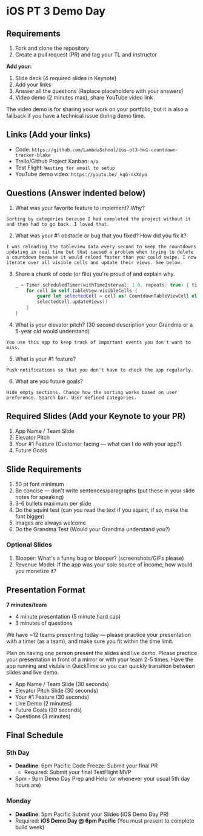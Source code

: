 # iOS PT 3 Demo Day

## Requirements

1. Fork and clone the repository
2. Create a pull request (PR) and tag your TL and instructor

**Add your:**

1. Slide deck (4 required slides in Keynote)
2. Add your links
3. Answer all the questions (Replace placeholders with your answers)
4. Video demo (2 minutes max), share YouTube video link

The video demo is for sharing your work on your portfolio, but it is also a fallback if you have a technical issue during demo time.

## Links (Add your links)

* Code: `https://github.com/LambdaSchool/ios-pt3-bw1-countdown-tracker-blake`
* Trello/Github Project Kanban: `n/a`
* Test Flight: `Waiting for email to setup`
* YouTube demo video: `https://youtu.be/_kqG-nsXdyo`

## Questions (Answer indented below)

1. What was your favorite feature to implement? Why?

`Sorting by categories because I had completed the project without it and then had to go back. I loved that.`

2. What was your #1 obstacle or bug that you fixed? How did you fix it?

`I was reloading the tableview data every second to keep the countdowns updating in real time but that caused a problem when trying to delete a countdown because it would reload faster than you could swipe. I now iterate over all visible cells and update their views. See below.`
  
3. Share a chunk of code (or file) you're proud of and explain why.

    ```swift
    _ = Timer.scheduledTimer(withTimeInterval: 1.0, repeats: true) { timer in
        for cell in self.tableView.visibleCells {
            guard let selectedCell = cell as? CountdownTableViewCell else {fatalError("Timer error!")}
            selectedCell.updateViews()
        }
    }
    ```
  
4. What is your elevator pitch? (30 second description your Grandma or a 5-year old would understand)

`You use this app to keep track of important events you don't want to miss.`
  
5. What is your #1 feature?

`Push notifications so that you don't have to check the app regularly.`
  
6. What are you future goals?

`Hide empty sections. Change how the sorting works based on user preference. Search bar. User defined categories.`

## Required Slides (Add your Keynote to your PR)

1. App Name / Team Slide
2. Elevator Pitch
3. Your #1 Feature (Customer facing — what can I do with your app?)
4. Future Goals

## Slide Requirements

1. 50 pt font minimum
2. Be concise — don't write sentences/paragraphs (put these in your slide notes for speaking)
3. 3-6 bullets maximum per slide
4. Do the squint test (can you read the text if you squint, if so, make the font bigger)
6. Images are always welcome
7. Do the Grandma Test (Would your Grandma understand you?)

### Optional Slides

1. Blooper: What's a funny bug or blooper? (screenshots/GIFs please)
2. Revenue Model: If the app was your sole source of income, how would you monetize it?

## Presentation Format

**7 minutes/team**

* 4 minute presentation (5 minute hard cap)
* 3 minutes of questions

We have ~12 teams presenting today — please practice your presentation with a timer (as a team), and make sure you fit within the time limit.

Plan on having one person present the slides and live demo. Please practice your presentation in front of a mirror or with your team 2-5 times. Have the app running and visible in QuickTime so you can quickly transition between slides and live demo.

* App Name / Team Slide (30 seconds)
* Elevator Pitch Slide (30 seconds)
* Your #1 Feature (30 seconds)
* Live Demo (2 minutes)
* Future Goals (30 seconds)
* Questions (3 minutes)

## Final Schedule

### 5th Day

* **Deadline**: 6pm Pacific Code Freeze: Submit your final PR
	* Required: Submit your final TestFlight MVP
* 6pm - 9pm Demo Day Prep and Help (or whenever your usual 5th day hours are)

### Monday

* **Deadline**: 5pm Pacific Submit your Slides (iOS Demo Day PR)
* Required: **iOS Demo Day @ 6pm Pacific** (You must present to complete build week)

